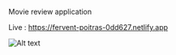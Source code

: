 Movie review application

Live : https://fervent-poitras-0dd627.netlify.app

![Alt text](/relative/path/to/Dashboard.jpg?raw=true "Dashboard")
